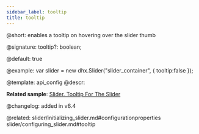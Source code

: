 ```yaml
---
sidebar_label: tooltip
title: tooltip
---          
```


@short: enables a tooltip on hovering over the slider thumb

@signature: tooltip?: boolean;

@default: true

@example: 
var slider = new dhx.Slider("slider_container", { 
    tooltip:false
});


@template:	api_config
@descr: 



**Related sample**: [Slider. Tooltip For The Slider](https://snippet.dhtmlx.com/sxh66mnu)

@changelog: added in v6.4

@related: slider/initializing_slider.md#configurationproperties
slider/configuring_slider.md#tooltip